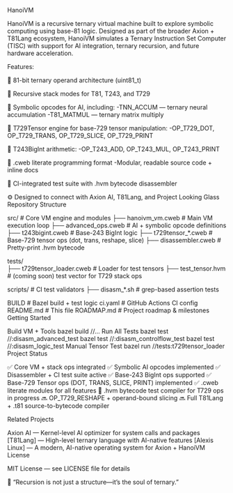 HanoiVM

HanoiVM is a recursive ternary virtual machine built to explore symbolic computing using base-81 logic. Designed as part of the broader Axion + T81Lang ecosystem, HanoiVM simulates a Ternary Instruction Set Computer (TISC) with support for AI integration, ternary recursion, and future hardware acceleration.

Features:

🔺 81-bit ternary operand architecture (uint81_t)

🔁 Recursive stack modes for T81, T243, and T729

🧠 Symbolic opcodes for AI, including:
-TNN_ACCUM — ternary neural accumulation
-T81_MATMUL — ternary matrix multiply

🧩 T729Tensor engine for base-729 tensor manipulation:
-OP_T729_DOT, OP_T729_TRANS, OP_T729_SLICE, OP_T729_PRINT

🔢 T243BigInt arithmetic:
-OP_T243_ADD, OP_T243_MUL, OP_T243_PRINT

📄 .cweb literate programming format
-Modular, readable source code + inline docs

🧪 CI-integrated test suite with .hvm bytecode disassembler

⚙️ Designed to connect with Axion AI, T81Lang, and Project Looking Glass
Repository Structure

src/                    # Core VM engine and modules
├── hanoivm_vm.cweb     # Main VM execution loop
├── advanced_ops.cweb   # AI + symbolic opcode definitions
├── t243bigint.cweb     # Base-243 BigInt logic
├── t729tensor_*.cweb   # Base-729 tensor ops (dot, trans, reshape, slice)
├── disassembler.cweb   # Pretty-print .hvm bytecode

tests/                  
├── t729tensor_loader.cweb # Loader for test tensors
├── test_tensor.hvm     # (coming soon) test vector for T729 stack ops

scripts/                # CI test validators
├── disasm_*.sh         # grep-based assertion tests

BUILD                   # Bazel build + test logic
ci.yaml                 # GitHub Actions CI config
README.md               # This file
ROADMAP.md              # Project roadmap & milestones
Getting Started

Build VM + Tools
bazel build //...
Run All Tests
bazel test //:disasm_advanced_test
bazel test //:disasm_controlflow_test
bazel test //:disasm_logic_test
Manual Tensor Test
bazel run //tests:t729tensor_loader
Project Status

✅ Core VM + stack ops integrated
✅ Symbolic AI opcodes implemented
✅ Disassembler + CI test suite active
✅ Base-243 BigInt ops supported
✅ Base-729 Tensor ops (DOT, TRANS, SLICE, PRINT) implemented
✅ .cweb literate modules for all features
🔄 .hvm bytecode test compiler for T729 ops in progress
🔜 OP_T729_RESHAPE + operand-bound slicing
🔜 Full T81Lang + .t81 source-to-bytecode compiler

Related Projects

Axion AI — Kernel-level AI optimizer for system calls and packages
[T81Lang] — High-level ternary language with AI-native features
[Alexis Linux] — A modern, AI-native operating system for Axion + HanoiVM
License

MIT License — see LICENSE file for details

🧠 “Recursion is not just a structure—it’s the soul of ternary.”
